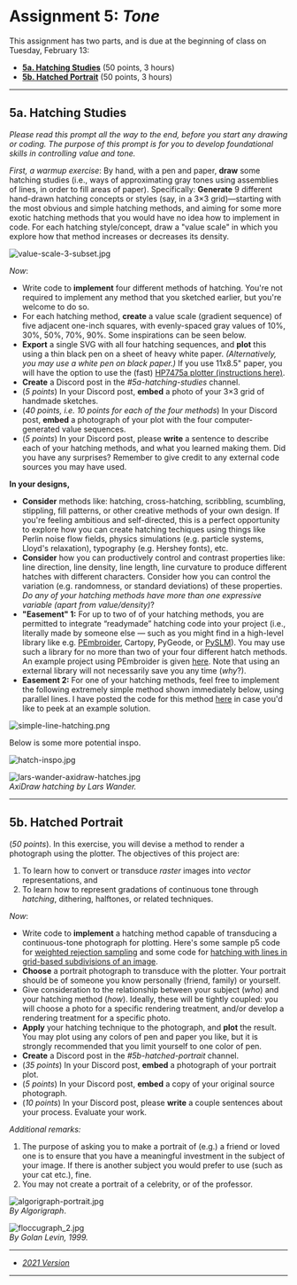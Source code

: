 # Assignment 5: *Tone*

This assignment has two parts, and is due at the beginning of class on Tuesday, February 13: 

* [**5a. Hatching Studies**](#5a-hatching-studies) (50 points, 3 hours)
* [**5b. Hatched Portrait**](#5b-hatched-portrait) (50 points, 3 hours)

---

## 5a. Hatching Studies

*Please read this prompt all the way to the end, before you start any drawing or coding. The purpose of this prompt is for you to develop foundational skills in controlling value and tone.*

*First, a warmup exercise*: By hand, with a pen and paper, **draw** some hatching studies (i.e., ways of approximating gray tones using assemblies of lines, in order to fill areas of paper). Specifically: **Generate** 9 different hand-drawn hatching concepts or styles (say, in a 3×3 grid)—starting with the most obvious and simple hatching methods, and aiming for some more exotic hatching methods that you would have no idea how to implement in code. For each hatching style/concept, draw a "value scale" in which you explore how that method increases or decreases its density.

![value-scale-3-subset.jpg](img/value-scale-3-subset.jpg)


*Now*: 

* Write code to **implement** four different methods of hatching. You're not required to implement any method that you sketched earlier, but you're welcome to do so.
* For each hatching method, **create** a value scale (gradient sequence) of five adjacent one-inch squares, with evenly-spaced gray values of 10%, 30%, 50%, 70%, 90%. Some inspirations can be seen below.
* **Export** a single SVG with all four hatching sequences, and **plot** this using a thin black pen on a sheet of heavy white paper. *(Alternatively, you may use a white pen on black paper.)* If you use 11x8.5" paper, you will have the option to use the (fast) [HP7475a plotter (instructions here)](https://github.com/golanlevin/DrawingWithMachines/blob/main/machines/hp7475a/README.md).
* **Create** a Discord post in the *#5a-hatching-studies* channel.
* (*5 points*) In your Discord post, **embed** a photo of your 3×3 grid of handmade sketches.
* (*40 points, i.e. 10 points for each of the four methods*) In your Discord post, **embed** a photograph of your plot with the four computer-generated value sequences.
* (*5 points*) In your Discord post, please **write** a sentence to describe each of your hatching methods, and what you learned making them. Did you have any surprises? Remember to give credit to any external code sources you may have used.

**In your designs,** 

* **Consider** methods like: hatching, cross-hatching, scribbling, scumbling, stippling, fill patterns, or other creative methods of your own design. If you're feeling ambitious and self-directed, this is a perfect opportunity to explore how you can create hatching techiques using things like Perlin noise flow fields, physics simulations (e.g. particle systems, Lloyd's relaxation), typography (e.g. Hershey fonts), etc. 
* **Consider** how you can productively control and contrast properties like: line direction, line density, line length, line curvature to produce different hatches with different characters. Consider how you can control the variation (e.g. randomness, or standard deviations) of these properties. *Do any of your hatching methods have more than one expressive variable (apart from value/density)*? 
* **"Easement" 1:** For up to two of of your hatching methods, you are permitted to integrate “readymade” hatching code into your project (i.e., literally made by someone else — such as you might find in a high-level library like e.g. [PEmbroider](https://github.com/CreativeInquiry/PEmbroider), Cartopy, PyGeode, or [PySLM](https://github.com/drlukeparry/pyslm)). You may use such a library for no more than two of your four different hatch methods. An example project using PEmbroider is given [here](pembroider-example.md). Note that using an external library will not necessarily save you any time (*why*?).
* **Easement 2:** For one of your hatching methods, feel free to implement the following extremely simple method shown immediately below, using parallel lines.  I have posted the code for this method [here](https://editor.p5js.org/golan/sketches/4KhqqgP7l) in case you'd like to peek at an example solution.

![simple-line-hatching.png](img/simple-line-hatching.png)

Below is some more potential inspo. 

![hatch-inspo.jpg](img/hatch-inspo.jpg)

![lars-wander-axidraw-hatches.jpg](img/lars-wander-axidraw-hatches.jpg)<br />*AxiDraw hatching by Lars Wander.*

---

## 5b. Hatched Portrait

(*50 points*). In this exercise, you will devise a method to render a photograph using the plotter. The objectives of this project are: 

1. To learn how to convert or transduce *raster* images into *vector* representations, and
2. To learn how to represent gradations of continuous tone through *hatching*, dithering, halftones, or related techniques.

*Now*: 


* Write code to **implement** a hatching method capable of transducing a continuous-tone photograph for plotting. Here's some sample p5 code for [weighted rejection sampling](https://editor.p5js.org/golan/sketches/qmdA2b2_Y) and some code for [hatching with lines in grid-based subdivisions of an image](https://editor.p5js.org/golan/sketches/CQmqp4JTQ).
* **Choose** a portrait photograph to transduce with the plotter. Your portrait should be of someone you know personally (friend, family) or yourself. 
* Give consideration to the relationship between your subject (*who*) and your hatching method (*how*). Ideally, these will be tightly coupled: you will choose a photo for a specific rendering treatment, and/or develop a rendering treatment for a specific photo. 
* **Apply** your hatching technique to the photograph, and **plot** the result. You may plot using any colors of pen and paper you like, but it is strongly recommended that you limit yourself to one color of pen.
* **Create** a Discord post in the *#5b-hatched-portrait* channel.
* (*35 points*) In your Discord post, **embed** a photograph of your portrait plot.
* (*5 points*) In your Discord post, **embed** a copy of your original source photograph.
* (*10 points*) In your Discord post, please **write** a couple sentences about your process. Evaluate your work. 

*Additional remarks:*

1. The purpose of asking you to make a portrait of (e.g.) a friend or loved one is to ensure that you have a meaningful investment in the subject of your image. If there is another subject you would prefer to use (such as your cat etc.), fine. 
2. You may not create a portrait of a celebrity, or of the professor.

![algorigraph-portrait.jpg](img/algorigraph-portrait.jpg)<br />*By Algorigraph*.

![floccugraph_2.jpg](img/floccugraph_2.jpg)<br />*By Golan Levin, 1999.*

---

* [*2021 Version*](https://courses.ideate.cmu.edu/60-428/f2021/offerings/4-hatching/)

---

